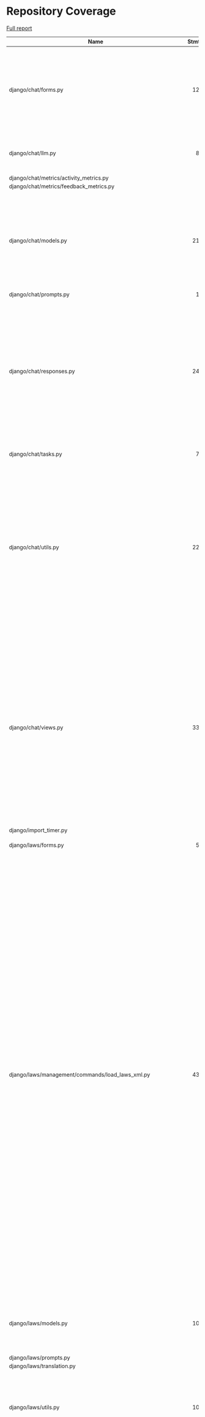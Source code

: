 # Repository Coverage

[Full report](https://htmlpreview.github.io/?https://github.com/justicecanada/otto/blob/python-coverage-comment-action-data/htmlcov/index.html)

| Name                                                                   |    Stmts |     Miss |   Cover |   Missing |
|----------------------------------------------------------------------- | -------: | -------: | ------: | --------: |
| django/chat/forms.py                                                   |      125 |       23 |     82% |35, 43, 77, 97-109, 113-118, 127, 142, 146-151, 160, 324, 326-328 |
| django/chat/llm.py                                                     |       85 |       14 |     84% |43, 62-64, 70-72, 90-96, 216, 240 |
| django/chat/metrics/activity\_metrics.py                               |        4 |        0 |    100% |           |
| django/chat/metrics/feedback\_metrics.py                               |        3 |        0 |    100% |           |
| django/chat/models.py                                                  |      210 |       21 |     90% |34, 81, 84-85, 100-101, 240-243, 248-254, 298, 360-361, 365-367, 412, 422 |
| django/chat/prompts.py                                                 |       10 |        0 |    100% |           |
| django/chat/responses.py                                               |      247 |       77 |     69% |61, 65, 101, 181, 227-294, 319-320, 325-343, 346-359, 426, 472-506, 512-516, 556-557, 575, 579, 620-621 |
| django/chat/tasks.py                                                   |       71 |       54 |     24% |22-30, 35-106 |
| django/chat/utils.py                                                   |      225 |       43 |     81% |41, 126, 137-138, 186, 201, 203-204, 216-227, 254-267, 296-299, 314-316, 331, 365, 367, 419-426, 434, 456-466, 473 |
| django/chat/views.py                                                   |      335 |       51 |     85% |79-81, 121-123, 126-128, 137, 159, 179-186, 190-191, 229, 237, 267, 276-280, 375, 378, 398-417, 448-453, 500, 505, 527, 553, 568-569, 625-633 |
| django/import\_timer.py                                                |        6 |        6 |      0% |       1-8 |
| django/laws/forms.py                                                   |       54 |        6 |     89% |24-29, 38, 52-57, 66 |
| django/laws/management/commands/load\_laws\_xml.py                     |      434 |      120 |     72% |26, 30-59, 74, 85-87, 103-104, 114-118, 146, 175, 236, 254, 256, 258, 277, 280, 282, 297-298, 300-301, 398-401, 411-429, 455-459, 471, 497, 549-550, 591-593, 704-708, 726-727, 729, 737, 777, 779, 797-799, 829-831, 834-836, 844-846, 848-850, 852-854, 856-858, 905-907, 923-925, 943-949, 997-1008, 1013, 1022-1023, 1046-1052 |
| django/laws/models.py                                                  |      104 |       22 |     79% |42-46, 90, 115-118, 152, 156-164, 168-169 |
| django/laws/prompts.py                                                 |        2 |        0 |    100% |           |
| django/laws/translation.py                                             |        5 |        0 |    100% |           |
| django/laws/utils.py                                                   |      103 |       87 |     16% |16-18, 26-36, 41-47, 51-66, 70-86, 93-106, 110-165, 173-174 |
| django/laws/views.py                                                   |      210 |       95 |     55% |60-90, 96-189, 198-209, 217, 239, 280, 282, 287-289, 301, 305, 331, 339, 347, 363-381, 423-431 |
| django/librarian/forms.py                                              |       85 |       25 |     71% |82, 105-112, 187-198, 204-213 |
| django/librarian/metrics/activity\_metrics.py                          |        9 |        9 |      0% |      1-50 |
| django/librarian/models.py                                             |      291 |       66 |     77% |51-53, 121, 123, 131, 133, 135, 141, 150-151, 158-159, 162-164, 182, 186, 226, 279-281, 284-285, 370-371, 375-384, 394-399, 403, 408, 420-421, 430-442, 445-452, 455, 471 |
| django/librarian/tasks.py                                              |       98 |       43 |     56% |34-58, 65, 75, 83, 86-100, 103, 123, 133, 145-147, 158-161 |
| django/librarian/translation.py                                        |        8 |        0 |    100% |           |
| django/librarian/utils/markdown\_splitter.py                           |      174 |       10 |     94% |69, 72-74, 85, 120, 134, 248, 258, 265 |
| django/librarian/utils/process\_engine.py                              |      312 |       45 |     86% |39, 42-44, 49, 114-130, 135, 137, 139, 143, 163, 176, 190-199, 263, 287, 303-305, 354-358, 364-368, 416-417, 451 |
| django/librarian/views.py                                              |      281 |      144 |     49% |67-112, 119-141, 143-147, 154, 157-160, 173-191, 195-198, 217-233, 246-255, 287-296, 311, 318-320, 326, 332, 340, 347, 355, 361, 366, 374, 399-404, 410-412, 420-424, 433-448, 479, 490-497, 504-505 |
| django/otto/celery.py                                                  |       16 |        1 |     94% |        59 |
| django/otto/context\_processors.py                                     |        3 |        0 |    100% |           |
| django/otto/forms.py                                                   |       57 |        4 |     93% |72, 74, 158-159 |
| django/otto/management/commands/delete\_empty\_chats.py                |       19 |        1 |     95% |        29 |
| django/otto/management/commands/delete\_old\_chats.py                  |       20 |        2 |     90% |    31, 35 |
| django/otto/management/commands/delete\_text\_extractor\_files.py      |       18 |        0 |    100% |           |
| django/otto/management/commands/reset\_app\_data.py                    |      124 |       20 |     84% |67-72, 90, 104-109, 129-134, 155-160, 174-175, 180-183, 198-203, 214 |
| django/otto/metrics/activity\_metrics.py                               |        2 |        0 |    100% |           |
| django/otto/metrics/feedback\_metrics.py                               |        3 |        0 |    100% |           |
| django/otto/models.py                                                  |      247 |       30 |     88% |26-28, 69-72, 101, 105-108, 143, 185, 201, 222, 229, 247, 308, 311, 347, 359, 365, 390, 394, 398, 402, 447-448, 462, 466, 470 |
| django/otto/rules.py                                                   |      121 |       18 |     85% |25, 42, 51, 89, 121, 149-153, 165, 167, 173, 178, 184, 188-189, 194 |
| django/otto/secure\_models.py                                          |      248 |       91 |     63% |21-22, 61, 86-100, 129-130, 135-136, 149-154, 183-224, 248, 268-269, 307, 337, 350, 359, 378, 393, 398, 403, 409-415, 418, 423, 437, 442, 447, 454-482, 485-486, 491-498, 501-502, 508-522, 536-537, 542-552, 557-558, 561-562 |
| django/otto/settings.py                                                |      150 |       22 |     85% |37-39, 49-50, 205-214, 278-279, 345-351, 380, 420, 477-478 |
| django/otto/tasks.py                                                   |       24 |       24 |      0% |      1-40 |
| django/otto/templatetags/filters.py                                    |       10 |        0 |    100% |           |
| django/otto/templatetags/tags.py                                       |       10 |        1 |     90% |        18 |
| django/otto/translation.py                                             |       17 |        0 |    100% |           |
| django/otto/utils/auth.py                                              |       34 |        6 |     82% |     15-29 |
| django/otto/utils/cache.py                                             |       91 |       44 |     52% |25-30, 44, 55-60, 63-72, 75-80, 87-94, 99, 102, 105-107, 110-112 |
| django/otto/utils/common.py                                            |       19 |        1 |     95% |        22 |
| django/otto/utils/decorators.py                                        |       60 |        4 |     93% |24-25, 65, 87 |
| django/otto/utils/logging.py                                           |       15 |        0 |    100% |           |
| django/otto/views.py                                                   |      329 |       76 |     77% |41, 46-60, 101, 111-122, 169, 226, 278-281, 297-298, 312, 322-325, 354-364, 376-381, 384, 393, 395-398, 400-401, 403-406, 428, 436, 445, 512, 514, 516, 532-538, 548, 550, 552, 557-577, 616, 625-634 |
| django/template\_wizard/metrics/template\_wizard\_activity\_metrics.py |        2 |        0 |    100% |           |
| django/template\_wizard/models.py                                      |        9 |        0 |    100% |           |
| django/template\_wizard/translation.py                                 |        0 |        0 |    100% |           |
| django/template\_wizard/views.py                                       |       69 |       17 |     75% |63-70, 96, 146-153, 165-200 |
| django/template\_wizard/wizards/canlii\_wizard/utils.py                |      401 |      360 |     10% |81-143, 148-163, 167-177, 181-232, 236-248, 253-270, 275-291, 295-300, 304-391, 396-657, 662-971, 976-1197 |
| django/template\_wizard/wizards/canlii\_wizard/views.py                |      128 |      100 |     22% |50, 54-99, 112-117, 132-156, 161-213, 225-253, 258-291, 296-304 |
| django/text\_extractor/models.py                                       |       13 |        1 |     92% |        23 |
| django/text\_extractor/utils.py                                        |      153 |       86 |     44% |49-72, 113-114, 132-287, 291-292 |
| django/text\_extractor/views.py                                        |      102 |       82 |     20% |31-34, 40-201, 205-218 |
|                                                              **TOTAL** | **6005** | **1952** | **67%** |           |


## Setup coverage badge

Below are examples of the badges you can use in your main branch `README` file.

### Direct image

[![Coverage badge](https://raw.githubusercontent.com/justicecanada/otto/python-coverage-comment-action-data/badge.svg)](https://htmlpreview.github.io/?https://github.com/justicecanada/otto/blob/python-coverage-comment-action-data/htmlcov/index.html)

This is the one to use if your repository is private or if you don't want to customize anything.

### [Shields.io](https://shields.io) Json Endpoint

[![Coverage badge](https://img.shields.io/endpoint?url=https://raw.githubusercontent.com/justicecanada/otto/python-coverage-comment-action-data/endpoint.json)](https://htmlpreview.github.io/?https://github.com/justicecanada/otto/blob/python-coverage-comment-action-data/htmlcov/index.html)

Using this one will allow you to [customize](https://shields.io/endpoint) the look of your badge.
It won't work with private repositories. It won't be refreshed more than once per five minutes.

### [Shields.io](https://shields.io) Dynamic Badge

[![Coverage badge](https://img.shields.io/badge/dynamic/json?color=brightgreen&label=coverage&query=%24.message&url=https%3A%2F%2Fraw.githubusercontent.com%2Fjusticecanada%2Fotto%2Fpython-coverage-comment-action-data%2Fendpoint.json)](https://htmlpreview.github.io/?https://github.com/justicecanada/otto/blob/python-coverage-comment-action-data/htmlcov/index.html)

This one will always be the same color. It won't work for private repos. I'm not even sure why we included it.

## What is that?

This branch is part of the
[python-coverage-comment-action](https://github.com/marketplace/actions/python-coverage-comment)
GitHub Action. All the files in this branch are automatically generated and may be
overwritten at any moment.